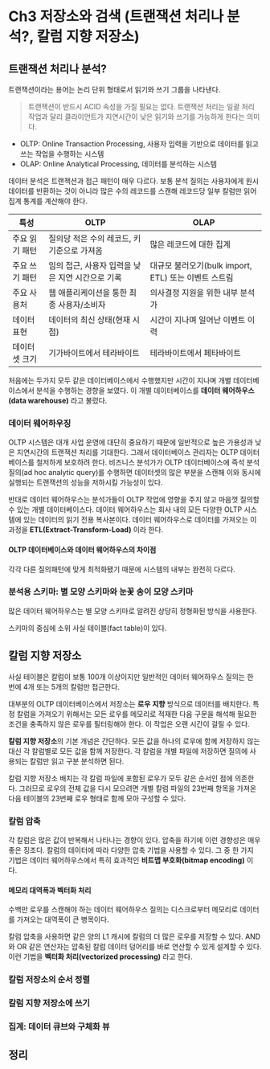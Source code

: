 # Ch3 저장소와 검색 (트랜잭션 처리나 분석?, 칼럼 지향 저장소)

## 트랜잭션 처리나 분석?

트랜잭션이라는 용어는 논리 단위 형태로서 읽기와 쓰기 그룹을 나타낸다.

> 트랜잭션이 반드시 ACID 속성을 가질 필요는 없다. 트랜잭션 처리는 일괄 처리 작업과 달리 클라이언트가 지연시간이 낮은 읽기와 쓰기를 가능하게 한다는 의미다.

- OLTP: Online Transaction Processing, 사용자 입력을 기반으로 데이터를 읽고 쓰는 작업을 수행하는 시스템
- OLAP: Online Analytical Processing, 데이터를 분석하는 시스템

데이터 분석은 트랜잭션과 접근 패턴이 매우 다르다. 보통 분석 질의는 사용자에게 원시 데이터를 반환하는 것이 아니라 많은 수의 레코드를 스캔해 레코드당 일부 칼럼만 읽어 집계 통계를 계산해야 한다.

| 특성       | OLTP                         | OLAP                                  |
|----------|------------------------------|---------------------------------------|
| 주요 읽기 패턴 | 질의당 적은 수의 레코드, 키 기준으로 가져옴    | 많은 레코드에 대한 집계                         |
| 주요 쓰기 패턴 | 임의 접근, 사용자 입력을 낮은 지연 시간으로 기록 | 대규모 불러오기(bulk import, ETL) 또는 이벤트 스트림 |
| 주요 사용처   | 웹 애플리케이션을 통한 최종 사용자/소비자      | 의사결정 지원을 위한 내부 분석가                    |
| 데이터 표현   | 데이터의 최신 상태(현재 시점)            | 시간이 지나며 일어난 이벤트 이력                    |
| 데이터셋 크기  | 기가바이트에서 테라바이트                | 테라바이트에서 페타바이트                         |

처음에는 두가지 모두 같은 데이터베이스에서 수행했지만 시간이 지나며 개별 데이터베이스에서 분석을 수행하는 경향을 보였다. 이 개별 데이터베이스를 **데이터 웨어하우스(data warehouse)** 라고 불렀다.

### 데이터 웨어하우징

OLTP 시스템은 대개 사업 운영에 대단히 중요하기 때문에 일반적으로 높은 가용성과 낮은 지연시간의 트랜잭션 처리를 기대한다. 그래서 데이터베이스 관리자는 OLTP 데이터베이스를 철저하게 보호하려 한다. 비즈니스
분석가가 OLTP 데이터베이스에 즉석 분석 질의(ad hoc analytic query)를 수행하면 데이터셋의 많은 부분을 스캔해 이와 동시에 실행되는 트랜잭션의 성능을 저하시킬 가능성이 있다.

반대로 데이터 웨어하우스는 분석가들이 OLTP 작업에 영향을 주지 않고 마음껏 질의할 수 있는 개별 데이터베이스다. 데이터 웨어하우스는 회사 내의 모든 다양한 OLTP 시스템에 있는 데이터의 읽기 전용 복사본이다.
데이터 웨어하우스로 데이터를 가져오는 이 과정을 **ETL(Extract-Transform-Load)** 이라 한다.

#### OLTP 데이터베이스와 데이터 웨어하우스의 차이점

각각 다른 질의패턴에 맞게 최적화됐기 때문에 시스템의 내부는 완전히 다르다.

### 분석용 스키마: 별 모양 스키마와 눈꽃 송이 모양 스키마

많은 데이터 웨어하우스는 별 모양 스키마로 알려진 상당히 정형화된 방식을 사용한다.

스키마의 중심에 소위 사실 테이블(fact table)이 있다.

## 칼럼 지향 저장소

사실 테이블은 칼럼이 보통 100개 이상이지만 일반적인 데이터 웨어하우스 질의는 한 번에 4개 또는 5개의 칼럼만 접근한다.

대부분의 OLTP 데이터베이스에서 저장소는 **로우 지향** 방식으로 데이터를 배치한다. 특정 칼럼을 가져오기 위해서는 모든 로우를 메모리로 적재한 다음 구문을 해석해 필요한 조건을 충족하지 않은 로우를 필터링해야 한다. 이 작업은 오랜 시간이 걸릴 수 있다.

**칼럼 지향 저장소**의 기본 개념은 간단하다. 모든 값을 하나의 로우에 함께 저장하지 않는 대신 각 칼럼별로 모든 값을 함께 저장한다. 각 칼럼을 개별 파일에 저장하면 질의에 사용되는 칼럼만 읽고 구분 분석하면 된다.

칼럼 지향 저장소 배치는 각 칼럼 파일에 포함된 로우가 모두 같은 순서인 점에 의존한다. 그러므로 로우의 전체 값을 다시 모으려면 개별 칼럼 파일의 23번째 항목을 가져온 다음 테이블의 23번째 로우 형태로 함께 모아 구성할 수 있다.

### 칼럼 압축

각 칼럼은 많은 값이 반복해서 나타나는 경향이 있다. 압축을 하기에 이런 경향성은 매우 좋은 징조다. 칼럼의 데이터에 따라 다양한 압축 기법을 사용할 수 있다. 그 중 한 가지 기법은 데이터 웨어하우스에서 특히 효과적인 **비트맵 부호화(bitmap encoding)** 이다.

#### 메모리 대역폭과 벡터화 처리

수백만 로우를 스캔해야 하는 데이터 웨어하우스 질의는 디스크로부터 메모리로 데이터를 가져오는 대역폭이 큰 병목이다.

칼럼 압축을 사용하면 같은 양의 L1 캐시에 칼럼의 더 많은 로우를 저장할 수 있다. AND 와 OR 같은 연산자는 압축된 칼럼 데이터 덩어리를 바로 연산할 수 있게 설계할 수 있다. 이런 기법을 **벡터화 처리(vectorized processing)** 라고 한다.

### 칼럼 저장소의 순서 정렬

### 칼럼 지향 저장소에 쓰기

### 집계: 데이터 큐브와 구체화 뷰

## 정리
